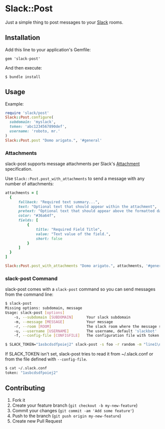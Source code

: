 # Slack::Post

Just a simple thing to post messages to your [Slack](http://slack.com) rooms.

## Installation

Add this line to your application's Gemfile:

    gem 'slack-post'

And then execute:

    $ bundle install

## Usage

Example:
```ruby
require 'slack/post'
Slack::Post.configure(
  subdomain: 'myslack',
  token: 'abc1234567890def',
  username: 'roboto, mr.'
)
Slack::Post.post "Domo arigato.", '#general'
```

### Attachments

slack-post supports message attachments per Slack's [Attachment](https://api.slack.com/docs/attachments) specification.

Use `Slack::Post.post_with_attachments` to send a message with any number of attachments:
```ruby
attachments = [
  {
      fallback: "Required text summary...",
      text: "Optional text that should appear within the attachment",
      pretext: "Optional text that should appear above the formatted data",
      color: "#36a64f",
      fields: [
          {
              title: "Required Field Title",
              value: "Text value of the field.",
              short: false
          }
      ]
  }
]

Slack::Post.post_with_attachments "Domo arigato.", attachments, '#general'
```

### slack-post Command

slack-post comes with a `slack-post` command so you can send messages from the command line:

```sh
$ slack-post
Missing options: subdomain, message
Usage: slack-post [options]
    -s, --subdomain [SUBDOMAIN]      Your slack subdomain
    -m, --message [MESSAGE]          Your message
    -r, --room [ROOM]                The slack room where the message should go (without '#', default 'general')
    -u, --username [USERNAME]        The username, default 'slackbot'
    -f, --config-file [CONFIGFILE]   The configuration file with token or set SLACK_TOKEN environment variable

$ SLACK_TOKEN="1asbcdsdfpoiej2" slack-post -s foo -r random -m "line1\nline2"
```

If SLACK_TOKEN isn't set, slack-post tries to read it from ~/.slack.conf or from the file defined with `--config-file`. 
```sh
$ cat ~/.slack.conf
token: "1asbcdsdfpoiej2"
```

## Contributing

1. Fork it
2. Create your feature branch (`git checkout -b my-new-feature`)
3. Commit your changes (`git commit -am 'Add some feature'`)
4. Push to the branch (`git push origin my-new-feature`)
5. Create new Pull Request
